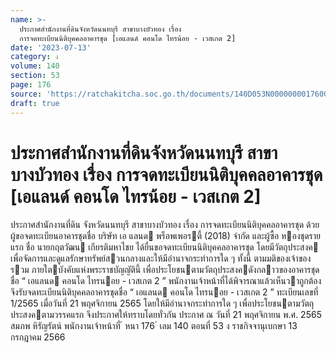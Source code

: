 ```yaml
---
name: >-
  ประกาศสำนักงานที่ดินจังหวัดนนทบุรี สาขาบางบัวทอง เรื่อง
  การจดทะเบียนนิติบุคคลอาคารชุด [เอแลนด์ คอนโด ไทรน้อย - เวสเกต 2]
date: '2023-07-13'
category: ง
volume: 140
section: 53
page: 176
source: 'https://ratchakitcha.soc.go.th/documents/140D053N0000000017600.pdf'
draft: true
---
```


# ประกาศสำนักงานที่ดินจังหวัดนนทบุรี สาขาบางบัวทอง เรื่อง การจดทะเบียนนิติบุคคลอาคารชุด [เอแลนด์ คอนโด ไทรน้อย - เวสเกต 2]

ประกาศสํานักงานที่ดิน จังหวัดนนทบุรี สาขาบางบัวทอง เรื่อง การจดทะเบียนนิติบุคคลอาคารชุด ด้วย ผู้ขอจดทะเบียนอาคารชุดชื่อ บริษัท เอ แลนด พร็อพเพอรตี้ (2018) จํากัด และผู้ซื้อ หองชุดรายแรก ชื่อ นายกฤตวัฒน เกียรติมหาไชย ได้ยื่นขอจดทะเบียนนิติบุคคลอาคารชุด โดยมีวัตถุประสงค เพื่อจัดการและดูแลรักษาทรัพย์สวนกลางและให้มีอํานาจกระทําการใด ๆ ทั้งนี้ ตามมติของเจ้าของรวม ภายใตบังคับแห่งพระราชบัญญัตินี้ เพื่อประโยชนตามวัตถุประสงคดังกลาวของอาคารชุดชื่อ “ เอแลนด คอนโด ไทรนอย - เวสเกต 2 ” พนักงานเจ้าหน้าที่ได้พิจารณาแล้วเห็นวาถูกต้อง จึงรับจดทะเบียนนิติบุคคลอาคารชุดชื่อ “ เอแลนด คอนโด ไทรนอย - เวสเกต 2 ” ทะเบียนเลขที่ 1/2565 เมื่อวันที่ 21 พฤศจิกายน 2565 โดยให้มีอํานาจกระทําการใด ๆ เพื่อประโยชนตามวัตถุประสงคตามวรรคแรก จึงประกาศให้ทราบโดยทั่วกัน ประกาศ ณ วันที่ 21 พฤศจิกายน พ.ศ. 2565 สมภพ หิรัญรัตน์ พนักงานเจ้าหน้าที่ ้ หนา 176 ่ เลม 140 ตอนที่ 53 ง ราชกิจจานุเบกษา 13 กรกฎาคม 2566
